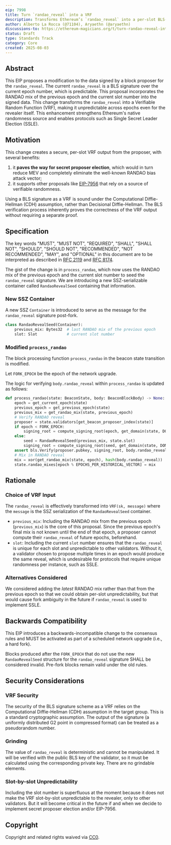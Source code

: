 ```yaml
---
eip: 7998
title: Turn `randao_reveal` into a VRF
description: Transforms Ethereum’s `randao_reveal` into a per-slot BLS-based VRF by signing the previous epoch’s mix and current slot.
author: Alberto La Rocca (@71104), Aryaethn (@aryaethn)
discussions-to: https://ethereum-magicians.org/t/turn-randao-reveal-into-a-vrf/24999
status: Draft
type: Standards Track
category: Core
created: 2025-08-03
---
```


## Abstract

This EIP proposes a modification to the data signed by a block proposer for the `randao_reveal`. The current `randao_reveal` is a BLS signature over the current epoch number, which is predictable. This proposal incorporates the RANDAO mix of the previous epoch and the current slot number into the signed data. This change transforms the `randao_reveal` into a Verifiable Random Function (VRF), making it unpredictable across epochs even for the revealer itself. This enhancement strengthens Ethereum's native randomness source and enables protocols such as Single Secret Leader Election (SSLE).

## Motivation

This change creates a secure, per-slot VRF output from the proposer, with several benefits:

1. it **paves the way for secret proposer election**, which would in turn reduce MEV and completely eliminate the well-known RANDAO bias attack vector;
2. it supports other proposals like [EIP-7956](./eip-7956.md) that rely on a source of verifiable randomness.

Using a BLS signature as a VRF is sound under the Computational Diffie-Hellman (CDH) assumption, rather than Decisional Diffie-Hellman. The BLS verification process inherently proves the correctness of the VRF output without requiring a separate proof.

## Specification

The key words "MUST", "MUST NOT", "REQUIRED", "SHALL", "SHALL NOT", "SHOULD", "SHOULD NOT", "RECOMMENDED", "NOT RECOMMENDED", "MAY", and "OPTIONAL" in this document are to be interpreted as described in [RFC 2119](https://www.rfc-editor.org/rfc/rfc2119) and [RFC 8174](https://www.rfc-editor.org/rfc/rfc8174).

The gist of the change is in `process_randao`, which now uses the RANDAO mix of the previous epoch and the current slot number to seed the `randao_reveal` signature. We are introducing a new SSZ-serializable container called `RandaoRevealSeed` containing that information.

### New SSZ Container

A new SSZ `Container` is introduced to serve as the message for the `randao_reveal` signature post-fork.

```python
class RandaoRevealSeed(Container):
    previous_mix: Bytes32  # last RANDAO mix of the previous epoch
    slot: Slot             # current slot number
```

### Modified `process_randao`

The block processing function `process_randao` in the beacon state transition is modified.

Let `FORK_EPOCH` be the epoch of the network upgrade.

The logic for verifying `body.randao_reveal` within `process_randao` is updated as follows:

```python
def process_randao(state: BeaconState, body: BeaconBlockBody) -> None:
    epoch = get_current_epoch(state)
    previous_epoch = get_previous_epoch(state)
    previous_mix = get_randao_mix(state, previous_epoch)
    # Verify RANDAO reveal
    proposer = state.validators[get_beacon_proposer_index(state)]
    if epoch < FORK_EPOCH:
        signing_root = compute_signing_root(epoch, get_domain(state, DOMAIN_RANDAO))
    else:
        seed = RandaoRevealSeed(previous_mix, state.slot)
        signing_root = compute_signing_root(seed, get_domain(state, DOMAIN_RANDAO))
    assert bls.Verify(proposer.pubkey, signing_root, body.randao_reveal)
    # Mix in RANDAO reveal
    mix = xor(get_randao_mix(state, epoch), hash(body.randao_reveal))
    state.randao_mixes[epoch % EPOCHS_PER_HISTORICAL_VECTOR] = mix
```

## Rationale

### Choice of VRF Input

The `randao_reveal` is effectively transformed into `VRF(sk, message)` where the `message` is the SSZ serialization of the `RandaoRevealSeed` container.

- `previous_mix`: Including the RANDAO mix from the previous epoch (`previous_mix`) is the core of this proposal. Since the previous epoch's final mix is not known until the end of that epoch, a proposer cannot compute their `randao_reveal` of future epochs, beforehand.
- `slot`: Including the current `slot` number ensures that the `randao_reveal` is unique for each slot and unpredictable to other validators. Without it, a validator chosen to propose multiple times in an epoch would produce the same reveal, which is undesirable for protocols that require unique randomness per instance, such as SSLE.

### Alternatives Considered

We considered adding the _latest_ RANDAO mix rather than that from the previous epoch so that we could obtain per-slot unpredictability, but that would cause fork ambiguity in the future if `randao_reveal` is used to implement SSLE.

## Backwards Compatibility

This EIP introduces a backwards-incompatible change to the consensus rules and MUST be activated as part of a scheduled network upgrade (i.e., a hard fork).

Blocks produced after the `FORK_EPOCH` that do not use the new `RandaoRevealSeed` structure for the `randao_reveal` signature SHALL be considered invalid. Pre-fork blocks remain valid under the old rules.

## Security Considerations

### VRF Security

The security of the BLS signature scheme as a VRF relies on the Computational Diffie-Hellman (CDH) assumption in the target group. This is a standard cryptographic assumption. The output of the signature (a uniformly distributed G2 point in compressed format) can be treated as a pseudorandom number.

### Grinding

The value of `randao_reveal` is deterministic and cannot be manipulated. It will be verified with the public BLS key of the validator, so it must be calculated using the corresponding private key. There are no grindable elements.

### Slot-by-slot Unpredictability

Including the slot number is superfluous at the moment because it does not make the VRF slot-by-slot unpredictable to the revealer, only to other validators. But it will become critical in the future if and when we decide to implement secret proposer election and/or EIP-7956.

## Copyright

Copyright and related rights waived via [CC0](../LICENSE.md).
